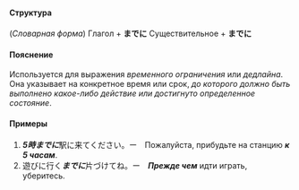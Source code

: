 #### Структура
(*Словарная форма*) Глагол + **までに**
Существительное + **までに**
#### Пояснение
Используется для выражения *временного ограничения* или *дедлайна*. Она указывает на конкретное время или срок, *до которого должно быть выполнено какое-либо действие или достигнуто определенное состояние*.
#### Примеры
1. ***5時までに***駅に来てください。ー　Пожалуйста, прибудьте на станцию ***к 5 часам***.
2. 遊びに行く***までに***片づけてね。ー　***Прежде чем*** идти играть, уберитесь. 